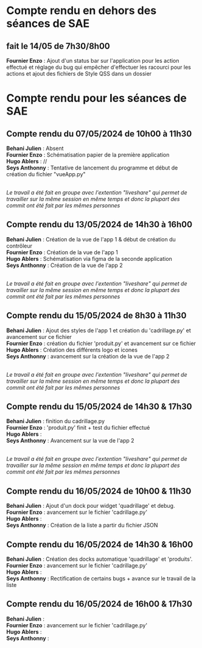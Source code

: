 # Compte rendu en dehors des séances de SAE

## fait le 14/05 de 7h30/8h00

**Fournier Enzo** : Ajout d'un status bar sur l'application pour les action effectué et réglage du bug qui empêcher d'effectuer les racourci pour les actions et ajout des fichiers de Style QSS dans un dossier<br>

# Compte rendu pour les séances de SAE

## Compte rendu du 07/05/2024 de 10h00 à 11h30

**Behani Julien** : Absent<br>
**Fournier Enzo** : Schématisation papier de la première application<br>
**Hugo Ablers** : //<br>
**Seys Anthonny** : Tentative de lancement du programme et début de création du fichier "vueApp.py"<br><br>

*Le travail a été fait en groupe avec l'extention "liveshare" qui permet de travailler sur la même session en même temps et donc la plupart des commit ont été fait par les mêmes personnes*

## Compte rendu du 13/05/2024 de 14h30 à 16h00

**Behani Julien** : Création de la vue de l'app 1 & début de création du contrôleur<br>
**Fournier Enzo** : Création de la vue de l'app 1<br>
**Hugo Ablers** : Schématisation via figma de la seconde application<br>
**Seys Anthonny** : Création de la vue de l'app 2<br><br>

*Le travail a été fait en groupe avec l'extention "liveshare" qui permet de travailler sur la même session en même temps et donc la plupart des commit ont été fait par les mêmes personnes*

## Compte rendu du 15/05/2024 de 8h30 à 11h30

**Behani Julien** : Ajout des styles de l'app 1 et création du 'cadrillage.py' et avancement sur ce fichier<br>
**Fournier Enzo** : création du fichier 'produit.py' et avancement sur ce fichier<br>
**Hugo Ablers** : Création des différents logo et icones<br>
**Seys Anthonny** : avancement sur la création de la vue de l'app 2<br><br>

*Le travail a été fait en groupe avec l'extention "liveshare" qui permet de travailler sur la même session en même temps et donc la plupart des commit ont été fait par les mêmes personnes*

## Compte rendu du 15/05/2024 de 14h30 & 17h30

**Behani Julien** : finition du cadrillage.py <br>
**Fournier Enzo** : 'produit.py' finit + test du fichier effectué<br>
**Hugo Ablers** : <br>
**Seys Anthonny** : Avancement sur la vue de l'app 2<br><br>

*Le travail a été fait en groupe avec l'extention "liveshare" qui permet de travailler sur la même session en même temps et donc la plupart des commit ont été fait par les mêmes personnes*

## Compte rendu du 16/05/2024 de 10h00 & 11h30

**Behani Julien** : Ajout d'un dock pour widget 'quadrillage' et debug.<br>
**Fournier Enzo** : avancement sur le fichier 'cadrillage.py'<br>
**Hugo Ablers** : <br>
**Seys Anthonny** : Création de la liste a partir du fichier JSON

## Compte rendu du 16/05/2024 de 14h30 & 16h00

**Behani Julien** : Création des docks automatique 'quadrillage' et 'produits'.<br>
**Fournier Enzo** : avancement sur le fichier 'cadrillage.py'<br>
**Hugo Ablers** : <br>
**Seys Anthonny** : Rectification de certains bugs + avance sur le travail de la liste

## Compte rendu du 16/05/2024 de 16h00 & 17h30

**Behani Julien** : <br>
**Fournier Enzo** : avancement sur le fichier 'cadrillage.py'<br>
**Hugo Ablers** : <br>
**Seys Anthonny** : 
